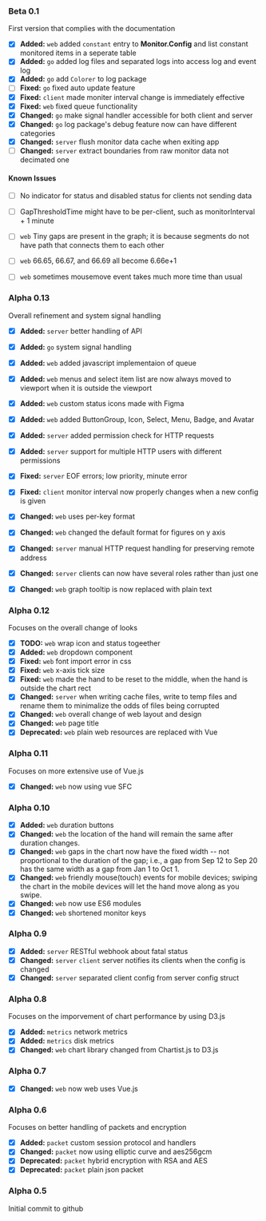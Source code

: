 ### Beta 0.1

First version that complies with the documentation

- [x] **Added:** `web` added `constant` entry to **Monitor.Config** and list constant monitored items in a seperate table
- [x] **Added:** `go` added log files and separated logs into access log and event log
- [x] **Added:** `go` add `Colorer` to log package
- [ ] **Fixed:** `go` fixed auto update feature
- [x] **Fixed:** `client` made moniter interval change is immediately effective
- [x] **Fixed:** `web` fixed queue functionality
- [x] **Changed:** `go` make signal handler accessible for both client and server
- [x] **Changed:** `go` log package's debug feature now can have different categories
- [x] **Changed:** `server` flush monitor data cache when exiting app
- [ ] **Changed:** `server` extract boundaries from raw monitor data not decimated one

#### Known Issues

- [ ] No indicator for status and disabled status for clients not sending data
- [ ] GapThresholdTime might have to be per-client, such as monitorInterval + 1 minute
- [ ] `web` Tiny gaps are present in the graph; it is because segments do not have path that connects them to each other
- [ ] `web` 66.65, 66.67, and 66.69 all become 6.66e+1
- [ ] `web` sometimes mousemove event takes much more time than usual


### Alpha 0.13

Overall refinement and system signal handling

- [x] **Added:** `server` better handling of API
- [x] **Added:** `go` system signal handling
- [x] **Added:** `web` added javascript implementaion of queue
- [x] **Added:** `web` menus and select item list are now always moved to viewport when it is outside the viewport
- [x] **Added:** `web` custom status icons made with Figma
- [x] **Added:** `web` added ButtonGroup, Icon, Select, Menu, Badge, and Avatar
- [x] **Added:** `server` added permission check for HTTP requests
- [x] **Added:** `server` support for multiple HTTP users with different permissions
- [x] **Fixed:** `server` EOF errors; low priority, minute error
- [x] **Fixed:** `client` monitor interval now properly changes when a new config is given
- [x] **Changed:** `web` uses per-key format
- [x] **Changed:** `web` changed the default format for figures on y axis
- [x] **Changed:** `server` manual HTTP request handling for preserving remote address
- [x] **Changed:** `server` clients can now have several roles rather than just one
- [x] **Changed:** `web` graph tooltip is now replaced with plain text


### Alpha 0.12

Focuses on the overall change of looks

- [x] **TODO:** `web` wrap icon and status togeether
- [x] **Added:** `web` dropdown component
- [x] **Fixed:** `web` font import error in css
- [x] **Fixed:** `web` x-axis tick size
- [x] **Fixed:** `web` made the hand to be reset to the middle, when the hand is outside the chart rect
- [x] **Changed:** `server` when writing cache files, write to temp files and rename them to minimalize the odds of files being corrupted
- [x] **Changed:** `web` overall change of web layout and design
- [x] **Changed:** `web` page title
- [x] **Deprecated:** `web` plain web resources are replaced with Vue

### Alpha 0.11

Focuses on more extensive use of Vue.js

- [x] **Changed:** `web` now using vue SFC

### Alpha 0.10

- [x] **Added:** `web` duration buttons
- [x] **Changed:** `web` the location of the hand will remain the same after duration changes.
- [x] **Changed:** `web` gaps in the chart now have the fixed width -- not proportional to the duration of the gap; i.e., a gap from Sep 12 to Sep 20 has the same width as a gap from Jan 1 to Oct 1.
- [x] **Changed:** `web` friendly mouse(touch) events for mobile devices; swiping the chart in the mobile devices will let the hand move along as you swipe.
- [x] **Changed:** `web` now use ES6 modules
- [x] **Changed:** `web` shortened monitor keys

### Alpha 0.9

- [x] **Added:** `server` RESTful webhook about fatal status
- [x] **Changed:** `server` `client` server notifies its clients when the config is changed
- [x] **Changed:** `server` separated client config from server config struct

### Alpha 0.8

Focuses on the imporvement of chart performance by using D3.js

- [x] **Added:** `metrics` network metrics
- [x] **Added:** `metrics` disk metrics
- [x] **Changed:** `web` chart library changed from Chartist.js to D3.js

### Alpha 0.7

- [x] **Changed:** `web` now web uses Vue.js

### Alpha 0.6

Focuses on better handling of packets and encryption

- [x] **Added:** `packet` custom session protocol and handlers
- [x] **Changed:** `packet` now using elliptic curve and aes256gcm
- [x] **Deprecated:** `packet` hybrid encryption with RSA and AES
- [x] **Deprecated:** `packet` plain json packet

### Alpha 0.5

Initial commit to github